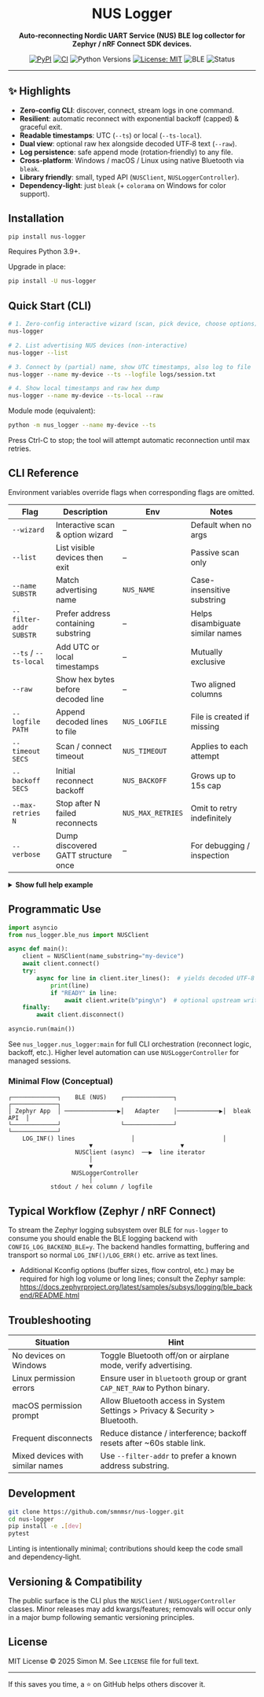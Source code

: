 <div align="center">

<h1>NUS Logger</h1>

<p><strong>Auto‑reconnecting Nordic UART Service (NUS) BLE log collector for Zephyr / nRF Connect SDK devices.</strong></p>

<!-- Badges -->
<p>
<a href="https://pypi.org/project/nus-logger/"><img alt="PyPI" src="https://img.shields.io/pypi/v/nus-logger.svg?color=1e88e5"></a>
<a href="https://github.com/smnmsr/nus-logger/actions/workflows/publish.yml"><img alt="CI" src="https://github.com/smnmsr/nus-logger/actions/workflows/publish.yml/badge.svg"></a>
<img alt="Python Versions" src="https://img.shields.io/pypi/pyversions/nus-logger.svg">
<a href="https://opensource.org/licenses/MIT"><img alt="License: MIT" src="https://img.shields.io/badge/License-MIT-yellow.svg"></a>
<img alt="BLE" src="https://img.shields.io/badge/BLE-Nordic%20NUS-1976d2">
<img alt="Status" src="https://img.shields.io/badge/status-beta-blue">
</p>

</div>

---

## ✨ Highlights

- **Zero‑config CLI**: discover, connect, stream logs in one command.
- **Resilient**: automatic reconnect with exponential backoff (capped) & graceful exit.
- **Readable timestamps**: UTC (`--ts`) or local (`--ts-local`).
- **Dual view**: optional raw hex alongside decoded UTF‑8 text (`--raw`).
- **Log persistence**: safe append mode (rotation‑friendly) to any file.
- **Cross‑platform**: Windows / macOS / Linux using native Bluetooth via `bleak`.
- **Library friendly**: small, typed API (`NUSClient`, `NUSLoggerController`).
- **Dependency‑light**: just `bleak` (+ `colorama` on Windows for color support).

## Installation

```bash
pip install nus-logger
```

Requires Python 3.9+.

Upgrade in place:

```bash
pip install -U nus-logger
```

## Quick Start (CLI)

```bash
# 1. Zero-config interactive wizard (scan, pick device, choose options)
nus-logger

# 2. List advertising NUS devices (non-interactive)
nus-logger --list

# 3. Connect by (partial) name, show UTC timestamps, also log to file
nus-logger --name my-device --ts --logfile logs/session.txt

# 4. Show local timestamps and raw hex dump
nus-logger --name my-device --ts-local --raw
```

Module mode (equivalent):

```bash
python -m nus_logger --name my-device --ts
```

Press Ctrl-C to stop; the tool will attempt automatic reconnection until max retries.

## CLI Reference

Environment variables override flags when corresponding flags are omitted.

| Flag                   | Description                         | Env               | Notes                            |
| ---------------------- | ----------------------------------- | ----------------- | -------------------------------- |
| `--wizard`             | Interactive scan & option wizard    | –                 | Default when no args             |
| `--list`               | List visible devices then exit      | –                 | Passive scan only                |
| `--name SUBSTR`        | Match advertising name              | `NUS_NAME`        | Case-insensitive substring       |
| `--filter-addr SUBSTR` | Prefer address containing substring | –                 | Helps disambiguate similar names |
| `--ts` / `--ts-local`  | Add UTC or local timestamps         | –                 | Mutually exclusive               |
| `--raw`                | Show hex bytes before decoded line  | –                 | Two aligned columns              |
| `--logfile PATH`       | Append decoded lines to file        | `NUS_LOGFILE`     | File is created if missing       |
| `--timeout SECS`       | Scan / connect timeout              | `NUS_TIMEOUT`     | Applies to each attempt          |
| `--backoff SECS`       | Initial reconnect backoff           | `NUS_BACKOFF`     | Grows up to 15s cap              |
| `--max-retries N`      | Stop after N failed reconnects      | `NUS_MAX_RETRIES` | Omit to retry indefinitely       |
| `--verbose`            | Dump discovered GATT structure once | –                 | For debugging / inspection       |

<details><summary><strong>Show full help example</strong></summary>

```text
nus-logger --help
```

</details>

## Programmatic Use

```python
import asyncio
from nus_logger.ble_nus import NUSClient

async def main():
	client = NUSClient(name_substring="my-device")
	await client.connect()
	try:
		async for line in client.iter_lines():  # yields decoded UTF-8 log lines
			print(line)
			if "READY" in line:
				await client.write(b"ping\n")  # optional upstream write
	finally:
		await client.disconnect()

asyncio.run(main())
```

See `nus_logger.nus_logger:main` for full CLI orchestration (reconnect logic, backoff, etc.). Higher level automation can use `NUSLoggerController` for managed sessions.

### Minimal Flow (Conceptual)

```text
┌─────────────┐    BLE (NUS)    ┌──────────────┐            ┌─────────────┐
│ Zephyr App  │ ───────────────▶│   Adapter    │────────────▶│  bleak API  │
└─────────────┘                 └──────────────┘            └─────────────┘
	LOG_INF() lines                │                         │
				       ▼                         ▼
			       NUSClient (async)  ──▶  line iterator
				       │
				       ▼
			      NUSLoggerController
				       │
			stdout / hex column / logfile
```

## Typical Workflow (Zephyr / nRF Connect)

To stream the Zephyr logging subsystem over BLE for `nus-logger` to consume you should enable the BLE logging backend with `CONFIG_LOG_BACKEND_BLE=y`. The backend handles formatting, buffering and transport so normal `LOG_INF()/LOG_ERR()` etc. arrive as text lines.

- Additional Kconfig options (buffer sizes, flow control, etc.) may be required for high log volume or long lines; consult the Zephyr sample: https://docs.zephyrproject.org/latest/samples/subsys/logging/ble_backend/README.html

## Troubleshooting

| Situation                        | Hint                                                                        |
| -------------------------------- | --------------------------------------------------------------------------- |
| No devices on Windows            | Toggle Bluetooth off/on or airplane mode, verify advertising.               |
| Linux permission errors          | Ensure user in `bluetooth` group or grant `CAP_NET_RAW` to Python binary.   |
| macOS permission prompt          | Allow Bluetooth access in System Settings > Privacy & Security > Bluetooth. |
| Frequent disconnects             | Reduce distance / interference; backoff resets after ~60s stable link.      |
| Mixed devices with similar names | Use `--filter-addr` to prefer a known address substring.                    |

## Development

```bash
git clone https://github.com/smnmsr/nus-logger.git
cd nus-logger
pip install -e .[dev]
pytest
```

Linting is intentionally minimal; contributions should keep the code small and dependency‑light.

## Versioning & Compatibility

The public surface is the CLI plus the `NUSClient` / `NUSLoggerController` classes. Minor releases may add kwargs/features; removals will occur only in a major bump following semantic versioning principles.

## License

MIT License © 2025 Simon M. See `LICENSE` file for full text.

---

If this saves you time, a ⭐ on GitHub helps others discover it.
